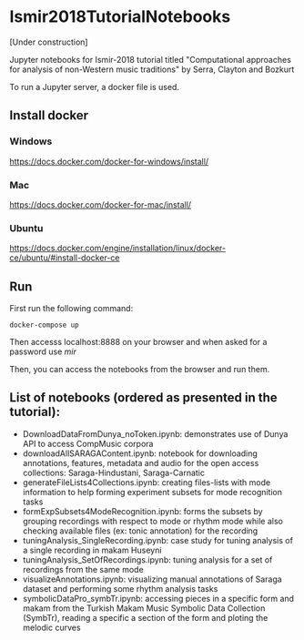 # Ismir2018TutorialNotebooks

[Under construction]

Jupyter notebooks for Ismir-2018 tutorial titled "Computational approaches for analysis of non-Western music traditions" by Serra, Clayton and Bozkurt

To run a Jupyter server, a docker file is used. 

## Install docker

### Windows
https://docs.docker.com/docker-for-windows/install/

### Mac
https://docs.docker.com/docker-for-mac/install/

### Ubuntu
https://docs.docker.com/engine/installation/linux/docker-ce/ubuntu/#install-docker-ce

## Run 
First run the following command:
```
docker-compose up
```
Then accesss localhost:8888 on your browser and when asked for a password use _mir_

Then, you can access the notebooks from the browser and run them.

## List of notebooks (ordered as presented in the tutorial):
* DownloadDataFromDunya_noToken.ipynb: demonstrates use of Dunya API to access CompMusic corpora
* downloadAllSARAGAContent.ipynb: notebook for downloading annotations, features, metadata and audio for the open access collections: Saraga-Hindustani, Saraga-Carnatic
* generateFileLists4Collections.ipynb: creating files-lists with mode information to help forming experiment subsets for mode recognition tasks
* formExpSubsets4ModeRecognition.ipynb: forms the subsets by grouping recordings with respect to mode or rhythm mode while also checking available files (ex: tonic annotation) for the recording
* tuningAnalysis_SingleRecording.ipynb: case study for tuning analysis of a single recording in makam Huseyni
* tuningAnalysis_SetOfRecordings.ipynb: tuning analysis for a set of recordings from the same mode
* visualizeAnnotations.ipynb: visualizing manual annotations of Saraga dataset and performing some rhythm analysis tasks
* symbolicDataPro_symbTr.ipynb: accessing pieces in a specific form and makam from the Turkish Makam Music Symbolic Data Collection (SymbTr), reading a specific a section of the form and ploting the melodic curves




